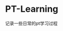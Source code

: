














































































































































































# PT-Learning
记录一些日常的pt学习过程
